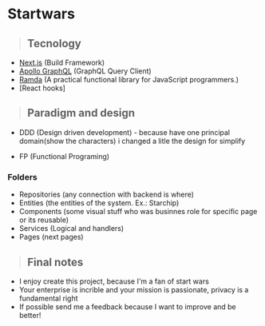 # Startwars

> ## Tecnology

- [Next.js](https://nextjs.org/) (Build Framework)
- [Apollo GraphQL](https://www.apollographql.com/) (GraphQL Query Client)
- [Ramda](https://ramdajs.com/) (A practical functional library for JavaScript programmers.)
- [React hooks]

> ## Paradigm and design

- DDD (Design driven development) - because have one principal domain(show the characters) i changed a litle the design for simplify

- FP (Functional Programing)

### Folders

- Repositories (any connection with backend is where)
- Entities (the entities of the system. Ex.: Starchip)
- Components (some visual stuff who was businnes role for specific page or its reusable)
- Services (Logical and handlers)
- Pages (next pages)

> ## Final notes
- I enjoy create this project, because I'm a fan of start wars
- Your enterprise is incrible and your mission is passionate, privacy is a fundamental right
- If possible send me a feedback because I want to improve and be better!
